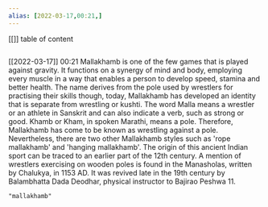 ```yaml
---
alias: [2022-03-17,00:21,]
---
```

[[]]
table of content
```toc
```

[[2022-03-17]] 00:21
Mallakhamb is one of the few games that is played against gravity. It functions on a synergy of mind and body, employing every muscle in a way that enables a person to develop speed, stamina and better health.
The name derives from the pole used by wrestlers for practising their skills though, today, Mallakhamb has developed an identity that is separate from wrestling or kushti.
The word Malla means a wrestler or an athlete in Sanskrit and can also indicate a verb, such as strong or good. Khamb or Kham, in spoken Marathi, means a pole. Therefore,
Mallakhamb has come to be known as wrestling against a pole.
Nevertheless, there are two other Mallakhamb styles such as 'rope mallakhamb' and 'hanging mallakhamb'.
The origin of this ancient Indian sport can be traced to an earlier part of the 12th century. A mention of wrestlers exercising on wooden poles is found in the Manasholas, written by Chalukya, in 1153 AD.
It was revived late in the 19th century by Balambhatta Dada Deodhar, physical instructor to Bajirao Peshwa 11.
```query
"mallakhamb"
```